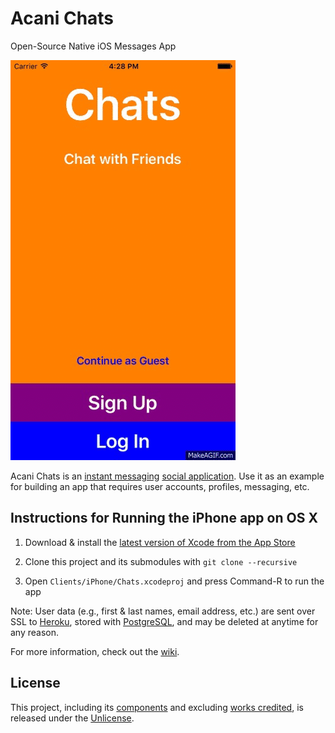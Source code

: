# Acani Chats

Open-Source Native iOS Messages App

![iPhone Client Screenshots][3]

Acani Chats is an [instant messaging][1] [social application][2]. Use it as an example for building an app that requires user accounts, profiles, messaging, etc.


## Instructions for Running the iPhone app on OS X

1. Download & install the [latest version of Xcode from the App Store][4]

2. Clone this project and its submodules with `git clone --recursive`

3. Open `Clients/iPhone/Chats.xcodeproj` and press Command-R to run the app

Note: User data (e.g., first & last names, email address, etc.) are sent over SSL to [Heroku][5], stored with [PostgreSQL][6], and may be deleted at anytime for any reason.

For more information, check out the [wiki][7].


## License

This project, including its [components][8] and excluding [works credited][9], is released under the [Unlicense][10].


  [1]: https://en.wikipedia.org/wiki/Instant_messaging
  [2]: https://en.wikipedia.org/wiki/Social_software
  [3]: Documents/iPhone-Client-Screenshots/iPhone-Client-Screenshots.gif
  [4]: http://itunes.apple.com/us/app/xcode/id497799835?ls=1&mt=12
  [5]: https://www.heroku.com
  [6]: http://www.postgresql.org
  [7]: https://github.com/acani/Chats/wiki
  [8]: https://github.com/acani/Chats/wiki/Components
  [9]: https://github.com/acani/Chats/wiki/Credits
  [10]: http://unlicense.org

